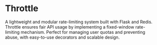 # Throttle
A lightweight and modular rate-limiting system built with Flask and Redis. Throttle ensures fair API usage by implementing a fixed-window rate-limiting mechanism. Perfect for managing user quotas and preventing abuse, with easy-to-use decorators and scalable design.
